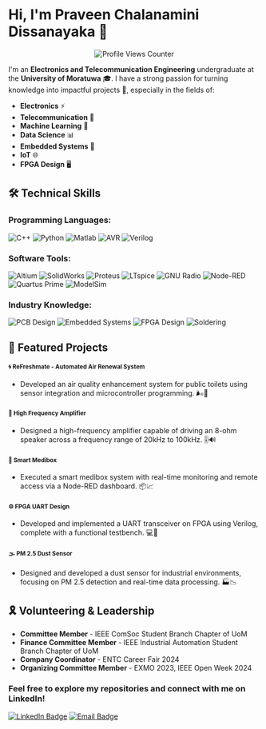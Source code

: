 # Hi, I'm Praveen Chalanamini Dissanayaka 👋

<p align="center">
  <img src="https://komarev.com/ghpvc/?username=dmpcd&color=yellow" alt="Profile Views Counter">
</p>

I'm an **Electronics and Telecommunication Engineering** undergraduate at the **University of Moratuwa** 🎓. I have a strong passion for turning knowledge into impactful projects 🚀, especially in the fields of:

- **Electronics** ⚡
- **Telecommunication** 📡
- **Machine Learning** 🤖
- **Data Science** 📊
- **Embedded Systems** 🔧
- **IoT** 🌐
- **FPGA Design** 🖥️

## 🛠 Technical Skills

### Programming Languages:
![C++](https://img.shields.io/badge/-C%2B%2B-00599C?style=flat&logo=c%2B%2B&logoColor=white)
![Python](https://img.shields.io/badge/-Python-3776AB?style=flat&logo=python&logoColor=white)
![Matlab](https://img.shields.io/badge/-Matlab-0076A8?style=flat&logo=mathworks)
![AVR](https://img.shields.io/badge/-AVR-FF3E00?style=flat&logo=atmel)
![Verilog](https://img.shields.io/badge/-Verilog-00C7B7?style=flat&logo=verilog)

### Software Tools:
![Altium](https://img.shields.io/badge/-Altium-0078D7?style=flat&logo=altiumdesigner)
![SolidWorks](https://img.shields.io/badge/-SolidWorks-EF3B2D?style=flat&logo=solidworks)
![Proteus](https://img.shields.io/badge/-Proteus-5D89DB?style=flat&logo=proteus)
![LTspice](https://img.shields.io/badge/-LTspice-FFFFFF?style=flat&logo=analogdevices)
![GNU Radio](https://img.shields.io/badge/-GNU%20Radio-083D77?style=flat&logo=gnuradio)
![Node-RED](https://img.shields.io/badge/-Node--RED-8F0000?style=flat&logo=nodered)
![Quartus Prime](https://img.shields.io/badge/-Quartus%20Prime-0071C5?style=flat&logo=intel)
![ModelSim](https://img.shields.io/badge/-ModelSim-00BFFF?style=flat&logo=modelsim)

### Industry Knowledge:
![PCB Design](https://img.shields.io/badge/-PCB%20Design-000000?style=flat&logo=pcbway&logoColor=green)
![Embedded Systems](https://img.shields.io/badge/-Embedded%20Systems-0078D7?style=flat&logo=embeddedc)
![FPGA Design](https://img.shields.io/badge/-FPGA%20Design-FF3E00?style=flat&logo=intel)
![Soldering](https://img.shields.io/badge/-Soldering-F48024?style=flat&logo=raspberrypi)


## 🌟 Featured Projects

#### <small>🌀 **ReFreshmate - Automated Air Renewal System**</small>
- Developed an air quality enhancement system for public toilets using sensor integration and microcontroller programming. 🌬️🚽

#### <small>🎵 **High Frequency Amplifier**</small>
- Designed a high-frequency amplifier capable of driving an 8-ohm speaker across a frequency range of 20kHz to 100kHz. 🎚️🔊

#### <small>💊 **Smart Medibox**</small>
- Executed a smart medibox system with real-time monitoring and remote access via a Node-RED dashboard. 📦📈

#### <small>⚙️ **FPGA UART Design**</small>
- Developed and implemented a UART transceiver on FPGA using Verilog, complete with a functional testbench. 💻🔧

#### <small>🌫️ **PM 2.5 Dust Sensor**</small>
- Designed and developed a dust sensor for industrial environments, focusing on PM 2.5 detection and real-time data processing. 🏭📉


## 🎗 Volunteering & Leadership
- **Committee Member** - IEEE ComSoc Student Branch Chapter of UoM
- **Finance Committee Member** - IEEE Industrial Automation Student Branch Chapter of UoM
- **Company Coordinator** - ENTC Career Fair 2024
- **Organizing Committee Member** - EXMO 2023, IEEE Open Week 2024

### Feel free to explore my repositories and connect with me on LinkedIn!

[![LinkedIn Badge](https://img.shields.io/badge/-LinkedIn-blue?style=flat-square&logo=Linkedin&logoColor=white&link=https://www.linkedin.com/in/praveen-dissanayaka/)](https://www.linkedin.com/in/dmpcd)
[![Email Badge](https://img.shields.io/badge/Email-praveendissanayaka63%40gmail.com-red?style=flat-square&logo=Gmail&logoColor=white)](mailto:praveendissanayaka63@gmail.com)

